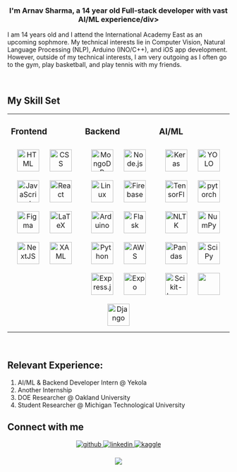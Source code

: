 <div align="center">
</div>  
  

### <div align="center">I'm Arnav Sharma, a 14 year old Full-stack developer with vast AI/ML experience/div>  
  
I am 14 years old and I attend the International Academy East as an upcoming sophmore. My technical interests lie in Computer Vision, Natural Language Processing (NLP), Arduino (INO/C++), and iOS app development. However, outside of my technical interests, I am very outgoing as I often go to the gym, play basketball, and play tennis with my friends.
  

<br/>  


## My Skill Set  
<table><tr><td valign="top" width="33%">



### Frontend  
<div align="center"> 
<a href="https://developer.mozilla.org/en-US/docs/Web/HTML" target="_blank"><img style="margin: 10px" src="https://w7.pngwing.com/pngs/390/229/png-transparent-logo-html5-brand-design-text-logo-number.png" alt="HTML" height="50" /></a>
<a href="https://devdocs.io/css/" target="_blank"><img style="margin: 10px" src="https://logodownload.org/wp-content/uploads/2017/04/css-3-logo-3.png" alt="CSS" height="50" /></a>
<a href="https://www.javascript.com/" target="_blank"><img style="margin: 10px" src="https://profilinator.rishav.dev/skills-assets/javascript-original.svg" alt="JavaScript" height="50" /></a>  
<a href="https://reactjs.org/" target="_blank"><img style="margin: 10px" src="https://profilinator.rishav.dev/skills-assets/react-original-wordmark.svg" alt="React" height="50" /></a>  
<a href="https://www.figma.com/" target="_blank"><img style="margin: 10px" src="https://profilinator.rishav.dev/skills-assets/figma-icon.svg" alt="Figma" height="50" /></a>  
<a href="https://www.latex-project.org/" target="_blank"><img style="margin: 10px" src="https://profilinator.rishav.dev/skills-assets/latex.png" alt="LaTeX" height="50" /></a>  
<a href="https://nextjs.org/" target="_blank"><img style="margin: 10px" src="https://profilinator.rishav.dev/skills-assets/nextjs.png" alt="NextJS" height="50" /></a>  
<a href="https://docs.microsoft.com/en-us/dotnet/desktop/wpf/xaml/" target="_blank"><img style="margin: 10px" src="https://profilinator.rishav.dev/skills-assets/xaml.png" alt="XAML" height="50" /></a>  
</div>

</td><td valign="top" width="33%">



### Backend  
<div align="center">  
<a href="https://www.mongodb.com/" target="_blank"><img style="margin: 10px" src="https://profilinator.rishav.dev/skills-assets/mongodb-original-wordmark.svg" alt="MongoDB" height="50" /></a>  
<a href="https://nodejs.org/" target="_blank"><img style="margin: 10px" src="https://profilinator.rishav.dev/skills-assets/nodejs-original-wordmark.svg" alt="Node.js" height="50" /></a>  
<a href="https://www.linux.org/" target="_blank"><img style="margin: 10px" src="https://profilinator.rishav.dev/skills-assets/linux-original.svg" alt="Linux" height="50" /></a>    
<a href="https://firebase.google.com/" target="_blank"><img style="margin: 10px" src="https://profilinator.rishav.dev/skills-assets/firebase.png" alt="Firebase" height="50" /></a>  
<a href="https://www.arduino.cc/" target="_blank"><img style="margin: 10px" src="https://profilinator.rishav.dev/skills-assets/arduino.png" alt="Arduino" height="50" /></a>  
<a href="https://flask.palletsprojects.com/" target="_blank"><img style="margin: 10px" src="https://profilinator.rishav.dev/skills-assets/flask.png" alt="Flask" height="50" /></a>  
<a href="https://www.python.org/" target="_blank"><img style="margin: 10px" src="https://profilinator.rishav.dev/skills-assets/python-original.svg" alt="Python" height="50" /></a>  
<a href="https://aws.amazon.com/" target="_blank"><img style="margin: 10px" src="https://profilinator.rishav.dev/skills-assets/amazonwebservices-original-wordmark.svg" alt="AWS" height="50" /></a>  
<a href="https://expressjs.com/" target="_blank"><img style="margin: 10px" src="https://th.bing.com/th/id/OIP.YKISdgRAdZAuXSPjPslqIQHaHa?rs=1&pid=ImgDetMain" alt="Express.js" height="50" /></a>  
<a href="https://expo.dev/" target="_blank"><img style="margin: 10px" src="https://github.com/expo/expo/raw/main/.github/resources/banner.png" alt="Expo" height="50" /></a>
<a href="https://www.djangoproject.com/" target="_blank"><img style="margin: 10px" src="https://th.bing.com/th/id/OIP.veIGkUPdXJ2pYy0tMvZfvQHaDt?rs=1&pid=ImgDetMain" alt="Django" height="50" /></a>
</div>

</td><td valign="top" width="33%">



### AI/ML  
<div align="center">  
<a href="https://keras.io/" target="_blank"><img style="margin: 10px" src="https://profilinator.rishav.dev/skills-assets/keras.png" alt="Keras" height="50" /></a>  
<a href="https://docs.ultralytics.com/" target="_blank"><img style="margin: 10px" src="https://assets.website-files.com/5f6bc60e665f54db361e52a9/5f6bc60e665f546a6b1e5400_logo_yolo.png" alt="YOLO" height="50" /></a>  
<a href="https://www.tensorflow.org/" target="_blank"><img style="margin: 10px" src="https://profilinator.rishav.dev/skills-assets/tensorflow-icon.svg" alt="TensorFlow" height="50" /></a>  
<a href="https://pytorch.org/" target="_blank"><img style="margin: 10px" src="https://profilinator.rishav.dev/skills-assets/pytorch-icon.svg" alt="pytorch" height="50" /></a>  
<a href="https://www.nltk.org/" target="_blank"><img style="margin: 10px" src="https://hackr.io/blog/media/nltk.png" alt="NLTK" height="50" /></a> 
<a href="https://numpy.org/" target="_blank"><img style="margin: 10px" src="https://th.bing.com/th/id/R.5908c317c3470bfef2b068b4d9e173c7?rik=qsSgVUU65XO9iw&pid=ImgRaw&r=0" alt="NumPy" height="50" /></a> 
<a href="https://pandas.pydata.org/" target="_blank"><img style="margin: 10px" src="https://hutsons-hacks.info/wp-content/uploads/2020/09/1200px-Pandas_logo.svg_-1-1024x414.png" alt="Pandas" height="50" /></a>
<a href="https://scipy.org/" target="_blank"><img style="margin: 10px" src="https://www.fullstackpython.com/img/logos/scipy.png" alt="SciPy" height="50" /></a>
<a href="https://scikit-learn.org/stable/index.html" target="_blank"><img style="margin: 10px" src="https://comparecamp.com/media/uploads/2019/02/scikit-learn-logo.png" alt="Scikit-Learn" height="50" /></a> 
<a href="https://nipy.org/" target="_blank"><img style="margin: 10px" src="https://nipy.org/img/nipy.svg alt="NiPy" height="50" /></a> 
</div>

</td></tr></table>  

<br/>  

## Relevant Experience:

1. AI/ML & Backend Developer Intern @ Yekola
2. Another Internship
3. DOE Researcher @ Oakland University
4. Student Researcher @ Michigan Technological University

   
## Connect with me  
<div align="center">
<a href="https://github.com/ArnavSharma938" target="_blank">
<img src=https://img.shields.io/badge/github-%2324292e.svg?&style=for-the-badge&logo=github&logoColor=white alt=github style="margin-bottom: 5px;" />
</a>
<a href="https://www.linkedin.com/in/arnav-sharma-61145b2b5/" target="_blank">
<img src=https://img.shields.io/badge/linkedin-%231E77B5.svg?&style=for-the-badge&logo=linkedin&logoColor=white alt=linkedin style="margin-bottom: 5px;" />
</a>
<a href="https://www.kaggle.com/arnavsharma09" target="_blank">
<img src=https://img.shields.io/badge/kaggle-%2344BAE8.svg?&style=for-the-badge&logo=kaggle&logoColor=white alt=kaggle style="margin-bottom: 5px;" />
</a>  
</div>  

<br/>  

<div align="center">
<img src="https://komarev.com/ghpvc/?username=arnavsharma938&&style=flat-square" align="center" />
</div>  
  

<br/>  


<br />
